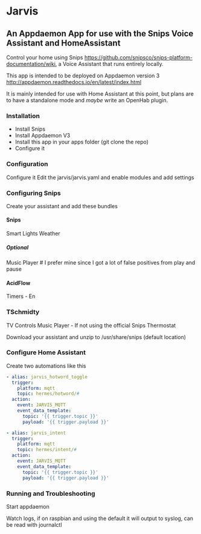 # Jarvis 
##  An Appdaemon App for use with the Snips Voice Assistant and HomeAssistant

Control your home using Snips <https://github.com/snipsco/snips-platform-documentation/wiki>, 
a Voice Assistant that runs entirely locally.

This app is intended to be deployed on Appdaemon version 3 <http://appdaemon.readthedocs.io/en/latest/index.html>

It is mainly intended for use with Home Assistant at this point, but plans are to have a standalone mode and 
*maybe* write an OpenHab plugin.

### Installation

- Install Snips
- Install Appdaemon V3
- Install this app in your apps folder (git clone the repo)
- Configure it

### Configuration

Configure it
Edit the jarvis/jarvis.yaml and enable modules and add settings

###  Configuring Snips

Create your assistant and add these bundles

#### Snips
Smart Lights
Weather
##### Optional
Music Player # I prefer mine since I got a lot of false positives from play and pause

#### AcidFlow
Timers - En

### TSchmidty
TV Controls
Music Player - If not using the official Snips
Thermostat

Download your assistant and unzip to /usr/share/snips (default location)

### Configure Home Assistant

Create two automations like this

```yaml
- alias: jarvis_hotword_toggle
  trigger:
    platform: mqtt
    topic: hermes/hotword/#
  action:
    event: JARVIS_MQTT
    event_data_template:
      topic: '{{ trigger.topic }}'
      payload: '{{ trigger.payload }}'

- alias: jarvis_intent
  trigger:
    platform: mqtt
    topic: hermes/intent/#
  action:
    event: JARVIS_MQTT
    event_data_template:
      topic: '{{ trigger.topic }}'
      payload: '{{ trigger.payload }}'
```

### Running and Troubleshooting

Start appdaemon

Watch logs, if on raspbian and using the default it will output to syslog, can be read with journalctl
